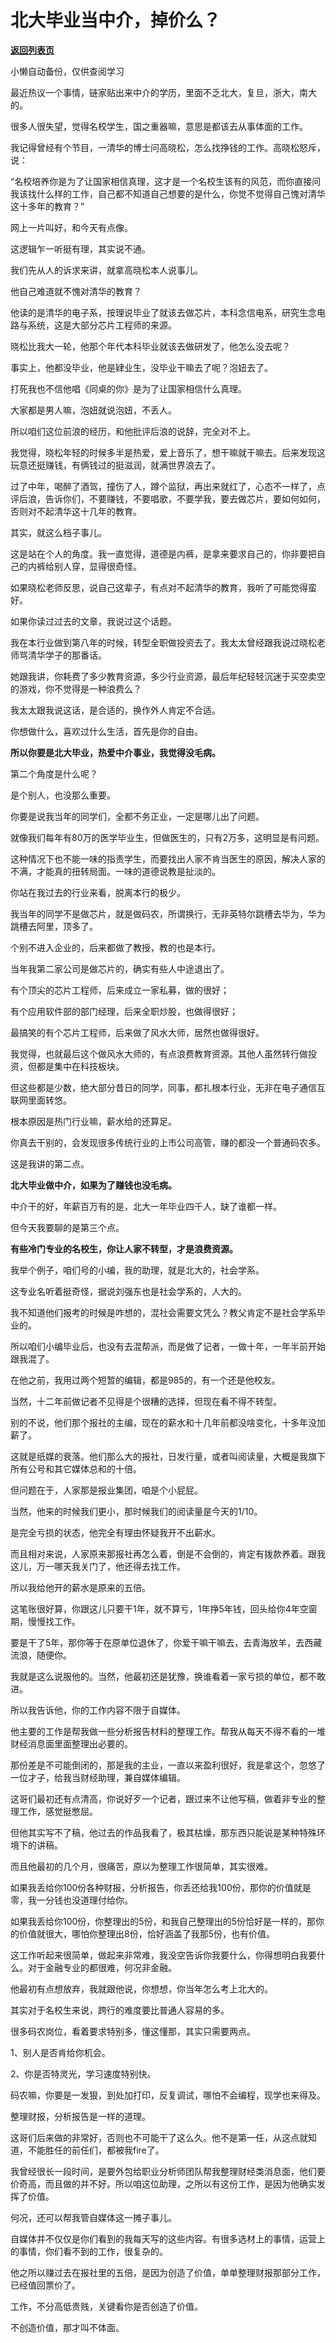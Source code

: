 # 北大毕业当中介，掉价么？

[**返回列表页**](/gzh/记忆承载)

小懒自动备份，仅供查阅学习

最近热议一个事情，链家贴出来中介的学历，里面不乏北大，复旦，浙大，南大的。

  

很多人很失望，觉得名校学生，国之重器嘛，意思是都该去从事体面的工作。

  

我记得曾经有个节目，一清华的博士问高晓松，怎么找挣钱的工作。高晓松怒斥，说：

  

“名校培养你是为了让国家相信真理，这才是一个名校生该有的风范，而你直接问我该找什么样的工作，自己都不知道自己想要的是什么，你觉不觉得自己愧对清华这十多年的教育？”

  

网上一片叫好，和今天有点像。

  

这逻辑乍一听挺有理，其实说不通。

  

我们先从人的诉求来讲，就拿高晓松本人说事儿。

  

他自己难道就不愧对清华的教育？

  

他读的是清华的电子系，按理说毕业了就该去做芯片，本科念信电系，研究生念电路与系统，这是大部分芯片工程师的来源。

  

晓松比我大一轮，他那个年代本科毕业就该去做研发了，他怎么没去呢？

  

事实上，他都没毕业，他是肄业生，没毕业干嘛去了呢？泡妞去了。

  

打死我也不信他唱《同桌的你》是为了让国家相信什么真理。

  

大家都是男人嘛，泡妞就说泡妞，不丢人。

  

所以咱们这位前浪的经历，和他批评后浪的说辞，完全对不上。

  

我觉得，晓松年轻的时候多半是热爱，爱上音乐了，想干嘛就干嘛去。后来发现这玩意还挺赚钱，有俩钱过的挺滋润，就满世界浪去了。

  

过了中年，喝醉了酒驾，撞伤了人，蹲个监狱，再出来就红了，心态不一样了，点评后浪，告诉你们，不要赚钱，不要唱歌，不要学我，要去做芯片，要如何如何，否则对不起清华这十几年的教育。

  

其实，就这么档子事儿。

  

这是站在个人的角度。我一直觉得，道德是内裤，是拿来要求自己的，你非要把自己的内裤给别人穿，显得很奇怪。  

  

如果晓松老师反思，说自己这辈子，有点对不起清华的教育，我听了可能觉得蛮好。

  

如果你读过过去的文章，我说过这个话题。

  

我在本行业做到第八年的时候，转型全职做投资去了。我太太曾经跟我说过晓松老师骂清华学子的那番话。

  

她跟我讲，你耗费了多少教育资源，多少行业资源，最后年纪轻轻沉迷于买空卖空的游戏，你不觉得是一种浪费么？

  

我太太跟我说这话，是合适的，换作外人肯定不合适。

  

你想做什么，喜欢过什么生活，首先是你的自由。

  

 **所以你要是北大毕业，热爱中介事业，我觉得没毛病。**

  

第二个角度是什么呢？

  

是个别人，也没那么重要。

  

你要是说我当年的同学们，全都不务正业，一定是哪儿出了问题。

  

就像我们每年有80万的医学毕业生，但做医生的，只有2万多，这明显是有问题。

  

这种情况下也不能一味的指责学生，而要找出人家不肯当医生的原因，解决人家的不满，才能真的扭转局面。一味的道德说教是扯淡的。

  

你站在我过去的行业来看，脱离本行的极少。

  

我当年的同学不是做芯片，就是做码农，所谓换行，无非英特尔跳槽去华为，华为跳槽去阿里，顶多了。  

  

个别不进入企业的，后来都做了教授，教的也是本行。

  

当年我第二家公司是做芯片的，确实有些人中途退出了。

  

有个顶尖的芯片工程师，后来成立一家私募，做的很好；

有个应用软件部的部门经理，后来全职炒股，也做得很好；

最搞笑的有个芯片工程师，后来做了风水大师，居然也做得很好。

  

我觉得，也就最后这个做风水大师的，有点浪费教育资源。其他人虽然转行做投资，但都是集中在科技板块。

  

但这些都是少数，绝大部分昔日的同学，同事，都扎根本行业，无非在电子通信互联网里面转悠。

  

根本原因是热门行业嘛，薪水给的还算足。

  

你真去干别的，会发现很多传统行业的上市公司高管，赚的都没一个普通码农多。

  

这是我讲的第二点。

  

 **北大毕业做中介，如果为了赚钱也没毛病。**

  

中介干的好，年薪百万有的是，北大一年毕业四千人，缺了谁都一样。  

  

但今天我要聊的是第三个点。

  

 **有些冷门专业的名校生，你让人家不转型，才是浪费资源。**

  

我举个例子，咱们号的小编，我的助理，就是北大的，社会学系。

  

这专业名听着挺奇怪，据说刘强东也是社会学系的，人大的。

  

我不知道他们报考的时候是咋想的，混社会需要文凭么？教父肯定不是社会学系毕业的。

  

所以咱们小编毕业后，也没有去混帮派，而是做了记者，一做十年，一年半前开始跟我混了。

  

在他之前，我用过两个短暂的编辑，都是985的，有一个还是他校友。

  

当然，十二年前做记者不见得是个很糟的选择，但现在看不得不转型。

  

别的不说，他们那个报社的主编，现在的薪水和十几年前都没啥变化，十多年没加薪了。

  

这就是纸媒的衰落。他们那么大的报社，日发行量，或者叫阅读量，大概是我旗下所有公号和其它媒体总和的十倍。

  

但问题在于，人家那是报业集团，咱是个小屁屁。

  

当然，他来的时候我们更小，那时候我们的阅读量是今天的1/10。

  

是完全亏损的状态，他完全有理由怀疑我开不出薪水。

  

而且相对来说，人家原来那报社再怎么着，倒是不会倒的，肯定有拨款养着。跟我这儿，万一哪天我关门了，他还得去找工作。

  

所以我给他开的薪水是原来的五倍。

  

这笔账很好算，你跟这儿只要干1年，就不算亏，1年挣5年钱，回头给你4年空窗期，慢慢找工作。

  

要是干了5年，那你等于在原单位退休了，你爱干嘛干嘛去，去青海放羊，去西藏流浪，随便你。

  

我就是这么说服他的。当然，他最初还是犹豫，换谁看着一家亏损的单位，都不敢进。

  

所以我告诉他，你的工作内容不限于自媒体。

  

他主要的工作是帮我做一些分析报告材料的整理工作。帮我从每天不得不看的一堆财经消息面里面整理出必要的。

  

那份差是不可能倒闭的，那是我的主业，一直以来盈利很好，我是拿这个，忽悠了一位才子，给我当财经助理，兼自媒体编辑。

  

这哥们最初还有点清高，你说好歹一个记者，跟过来不让他写稿，做着非专业的整理工作，感觉挺憋屈。

  

但他其实写不了稿，他过去的作品我看了，极其枯燥，那东西只能说是某种特殊环境下的讲稿。

  

而且他最初的几个月，很痛苦，原以为整理工作很简单，其实很难。

  

如果我丢给你100份各种财报，分析报告，你丢还给我100份，那你的价值就是零，我一分钱也没道理付给你。

  

如果我丢给你100份，你整理出的5份，和我自己整理出的5份恰好是一样的，那你的价值就很大，哪怕你整理出8份，恰好涵盖了我那5份，也有价值。

  

这工作听起来很简单，做起来非常难，我没空告诉你我要什么，你得想明白我要什么。对于金融专业的都很难，何况非金融。

  

他最初有点想放弃，我就跟他说，你想想，你当年怎么考上北大的。

  

其实对于名校生来说，跨行的难度要比普通人容易的多。

  

很多码农岗位，看着要求特别多，懂这懂那，其实只需要两点。

  

1、别人是否肯给你机会。

2、你是否特灵光，学习速度特别快。

  

码农嘛，你要是一发狠，到处加打印，反复调试，哪怕不会编程，现学也来得及。

  

整理财报，分析报告是一样的道理。  

  

这哥们后来做的非常好，否则也不可能干了这么久。他不是第一任，从这点就知道，不能胜任的前任们，都被我fire了。

  

我曾经很长一段时间，是要外包给职业分析师团队帮我整理财经类消息面，他们要价奇高，而且做的并不好。所以咱这位助理，之所以有这份工作，是因为他确实发挥了价值。

  

何况，还可以帮我管自媒体这一摊子事儿。

  

自媒体并不仅仅是你们看到的我每天写的这些内容。有很多选材上的事情，运营上的事情，你们看不到的工作，很复杂的。

  

他之所以赚过去在报社里的五倍，是因为创造了价值，单单整理财报那部分工作，已经值回票价了。

  

工作，不分高低贵贱，关键看你是否创造了价值。

  

不创造价值，那才叫不体面。

